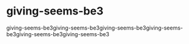 # giving-seems-be3
giving-seems-be3giving-seems-be3giving-seems-be3giving-seems-be3giving-seems-be3giving-seems-be3

